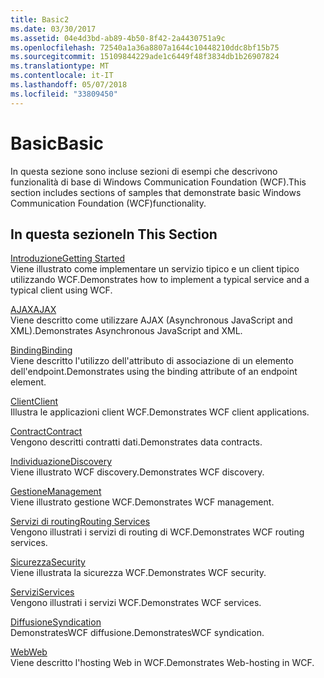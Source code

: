 ```yaml
---
title: Basic2
ms.date: 03/30/2017
ms.assetid: 04e4d3bd-ab89-4b50-8f42-2a4430751a9c
ms.openlocfilehash: 72540a1a36a8807a1644c10448210ddc8bf15b75
ms.sourcegitcommit: 15109844229ade1c6449f48f3834db1b26907824
ms.translationtype: MT
ms.contentlocale: it-IT
ms.lasthandoff: 05/07/2018
ms.locfileid: "33809450"
---
```

# <a name="basic"></a><span data-ttu-id="a3752-102">Basic</span><span class="sxs-lookup"><span data-stu-id="a3752-102">Basic</span></span>
<span data-ttu-id="a3752-103">In questa sezione sono incluse sezioni di esempi che descrivono funzionalità di base di Windows Communication Foundation (WCF).</span><span class="sxs-lookup"><span data-stu-id="a3752-103">This section includes sections of samples that demonstrate basic Windows Communication Foundation (WCF)functionality.</span></span>  
  
## <a name="in-this-section"></a><span data-ttu-id="a3752-104">In questa sezione</span><span class="sxs-lookup"><span data-stu-id="a3752-104">In This Section</span></span>  
 [<span data-ttu-id="a3752-105">Introduzione</span><span class="sxs-lookup"><span data-stu-id="a3752-105">Getting Started</span></span>](../../../../docs/framework/wcf/samples/getting-started-sample.md)  
 <span data-ttu-id="a3752-106">Viene illustrato come implementare un servizio tipico e un client tipico utilizzando WCF.</span><span class="sxs-lookup"><span data-stu-id="a3752-106">Demonstrates how to implement a typical service and a typical client using WCF.</span></span>  
  
 [<span data-ttu-id="a3752-107">AJAX</span><span class="sxs-lookup"><span data-stu-id="a3752-107">AJAX</span></span>](../../../../docs/framework/wcf/samples/ajax.md)  
 <span data-ttu-id="a3752-108">Viene descritto come utilizzare AJAX (Asynchronous JavaScript and XML).</span><span class="sxs-lookup"><span data-stu-id="a3752-108">Demonstrates Asynchronous JavaScript and XML.</span></span>  
  
 [<span data-ttu-id="a3752-109">Binding</span><span class="sxs-lookup"><span data-stu-id="a3752-109">Binding</span></span>](../../../../docs/framework/wcf/samples/binding.md)  
 <span data-ttu-id="a3752-110">Viene descritto l'utilizzo dell'attributo di associazione di un elemento dell'endpoint.</span><span class="sxs-lookup"><span data-stu-id="a3752-110">Demonstrates using the binding attribute of an endpoint element.</span></span>  
  
 [<span data-ttu-id="a3752-111">Client</span><span class="sxs-lookup"><span data-stu-id="a3752-111">Client</span></span>](../../../../docs/framework/wcf/samples/client.md)  
 <span data-ttu-id="a3752-112">Illustra le applicazioni client WCF.</span><span class="sxs-lookup"><span data-stu-id="a3752-112">Demonstrates WCF client applications.</span></span>  
  
 [<span data-ttu-id="a3752-113">Contract</span><span class="sxs-lookup"><span data-stu-id="a3752-113">Contract</span></span>](../../../../docs/framework/wcf/samples/contract.md)  
 <span data-ttu-id="a3752-114">Vengono descritti contratti dati.</span><span class="sxs-lookup"><span data-stu-id="a3752-114">Demonstrates data contracts.</span></span>  
  
 [<span data-ttu-id="a3752-115">Individuazione</span><span class="sxs-lookup"><span data-stu-id="a3752-115">Discovery</span></span>](../../../../docs/framework/wcf/samples/discovery-samples.md)  
 <span data-ttu-id="a3752-116">Viene illustrato WCF discovery.</span><span class="sxs-lookup"><span data-stu-id="a3752-116">Demonstrates WCF discovery.</span></span>  
  
 [<span data-ttu-id="a3752-117">Gestione</span><span class="sxs-lookup"><span data-stu-id="a3752-117">Management</span></span>](../../../../docs/framework/wcf/samples/management.md)  
 <span data-ttu-id="a3752-118">Viene illustrato gestione WCF.</span><span class="sxs-lookup"><span data-stu-id="a3752-118">Demonstrates WCF management.</span></span>  
  
 [<span data-ttu-id="a3752-119">Servizi di routing</span><span class="sxs-lookup"><span data-stu-id="a3752-119">Routing Services</span></span>](../../../../docs/framework/wcf/samples/routing-services.md)  
 <span data-ttu-id="a3752-120">Vengono illustrati i servizi di routing di WCF.</span><span class="sxs-lookup"><span data-stu-id="a3752-120">Demonstrates WCF routing services.</span></span>  
  
 [<span data-ttu-id="a3752-121">Sicurezza</span><span class="sxs-lookup"><span data-stu-id="a3752-121">Security</span></span>](../../../../docs/framework/wcf/samples/security-in-wcf.md)  
 <span data-ttu-id="a3752-122">Viene illustrata la sicurezza WCF.</span><span class="sxs-lookup"><span data-stu-id="a3752-122">Demonstrates WCF security.</span></span>  
  
 [<span data-ttu-id="a3752-123">Servizi</span><span class="sxs-lookup"><span data-stu-id="a3752-123">Services</span></span>](../../../../docs/framework/wcf/samples/services.md)  
 <span data-ttu-id="a3752-124">Vengono illustrati i servizi WCF.</span><span class="sxs-lookup"><span data-stu-id="a3752-124">Demonstrates WCF services.</span></span>  
  
 [<span data-ttu-id="a3752-125">Diffusione</span><span class="sxs-lookup"><span data-stu-id="a3752-125">Syndication</span></span>](../../../../docs/framework/wcf/samples/syndication.md)  
 <span data-ttu-id="a3752-126">DemonstratesWCF diffusione.</span><span class="sxs-lookup"><span data-stu-id="a3752-126">DemonstratesWCF syndication.</span></span>  
  
 [<span data-ttu-id="a3752-127">Web</span><span class="sxs-lookup"><span data-stu-id="a3752-127">Web</span></span>](../../../../docs/framework/wcf/samples/web.md)  
 <span data-ttu-id="a3752-128">Viene descritto l'hosting Web in WCF.</span><span class="sxs-lookup"><span data-stu-id="a3752-128">Demonstrates Web-hosting in WCF.</span></span>

